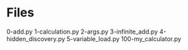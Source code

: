 # Files

0-add.py
1-calculation.py
2-args.py
3-infinite_add.py
4-hidden_discovery.py
5-variable_load.py
100-my_calculator.py
